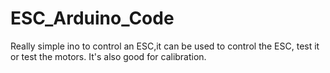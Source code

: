 # ESC_Arduino_Code

Really simple ino to control an ESC,it can be used to control the ESC, test it or test the motors. It's also good for calibration.

